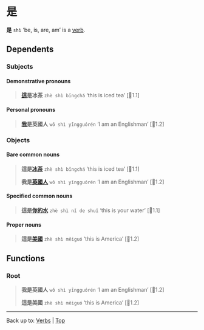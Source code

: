 # 是

**是** `shì` ‘be, is, are, am’ is a [verb](index.md).

## Dependents

### Subjects

#### Demonstrative pronouns

> **[這](../pronouns/這.md)是冰茶** `zhè shì bīngchá` ‘this is iced tea’ \[🦉1.1\]

#### Personal pronouns

> **[我](../pronouns/我.md)是英國人** `wǒ shì yīngguórén` ‘I am an Englishman’ \[🦉1.2\]

### Objects

#### Bare common nouns

> **這是[冰茶](../nouns/冰茶.md)** `zhè shì bīngchá` ‘this is iced tea’ \[🦉1.1\]
>
> **我是[英國人](../nouns/英國人.md)** `wǒ shì yīngguórén` ‘I am an Englishman’ \[🦉1.2\]

#### Specified common nouns

> **這是[你](../pronouns/你.md)[的](../other/的.md)[水](../nouns/水.md)** `zhè shì nǐ de shuǐ` ‘this is your water’ \[🦉1.1\]

#### Proper nouns

> **這是[美國](../nouns/美國.md)** `zhè shì měiguó` ‘this is America’ \[🦉1.2\]

## Functions

### Root

> **我是英國人** `wǒ shì yīngguórén` ‘I am an Englishman’ \[🦉1.2\]
>
> **這是美國** `zhè shì měiguó` ‘this is America’ \[🦉1.2\]

----

Back up to: [Verbs](../index.md) | [Top](../../index.md)
